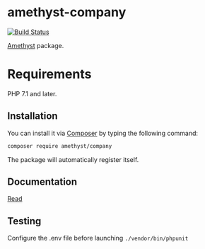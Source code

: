 # amethyst-company

[![Build Status](https://travis-ci.org/amethyst-php/company.svg?branch=master)](https://travis-ci.org/amethyst-php/company)

[Amethyst](https://github.com/amethyst-php/amethyst) package.

# Requirements

PHP 7.1 and later.

## Installation

You can install it via [Composer](https://getcomposer.org/) by typing the following command:

```bash
composer require amethyst/company
```

The package will automatically register itself.

## Documentation

[Read](docs/index.md)

## Testing

Configure the .env file before launching `./vendor/bin/phpunit`
